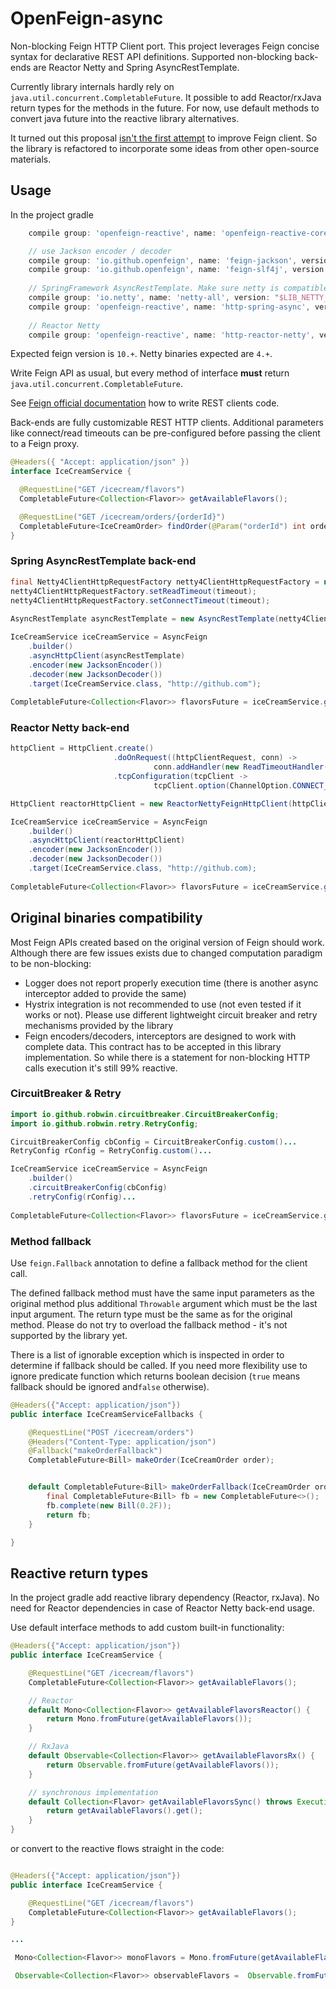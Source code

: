 # OpenFeign-async

Non-blocking Feign HTTP Client port.
This project leverages Feign concise syntax for declarative REST API definitions.
Supported non-blocking back-ends are Reactor Netty and Spring AsyncRestTemplate.

Currently library internals hardly rely on `java.util.concurrent.CompletableFuture`.
It possible to add Reactor/rxJava return types for the methods in the future. 
For now, use default methods to convert java future into the reactive library alternatives.

It turned out this proposal [isn't the first attempt](https://github.com/OpenFeign/feign-vertx) 
to improve Feign client. 
So the library is refactored to incorporate some ideas from other open-source materials.

## Usage

In the project gradle

```gradle
    compile group: 'openfeign-reactive', name: 'openfeign-reactive-core', version: "+"

    // use Jackson encoder / decoder
    compile group: 'io.github.openfeign', name: 'feign-jackson', version: "$LIB_FEIGN"
    compile group: 'io.github.openfeign', name: 'feign-slf4j', version: "$LIB_FEIGN"
        
    // SpringFramework AsyncRestTemplate. Make sure netty is compatible with your Spring version    
    compile group: 'io.netty', name: 'netty-all', version: "$LIB_NETTY_ALL"
    compile group: 'openfeign-reactive', name: 'http-spring-async', version: "+"
    
    // Reactor Netty
    compile group: 'openfeign-reactive', name: 'http-reactor-netty', version: "+"
```

Expected feign version is `10.+`. Netty binaries expected are `4.+`.

Write Feign API as usual, but every method of interface **must** return `java.util.concurrent.CompletableFuture`.

See [Feign official documentation](https://github.com/OpenFeign/feign) how to write REST clients code.

Back-ends are fully customizable REST HTTP clients.
Additional parameters like connect/read timeouts can be pre-configured before passing the client to a Feign proxy.

```java
@Headers({ "Accept: application/json" })
interface IceCreamService {

  @RequestLine("GET /icecream/flavors")
  CompletableFuture<Collection<Flavor>> getAvailableFlavors();

  @RequestLine("GET /icecream/orders/{orderId}")
  CompletableFuture<IceCreamOrder> findOrder(@Param("orderId") int orderId);
}
```

### Spring AsyncRestTemplate back-end

```java
final Netty4ClientHttpRequestFactory netty4ClientHttpRequestFactory = new Netty4ClientHttpRequestFactory();
netty4ClientHttpRequestFactory.setReadTimeout(timeout);
netty4ClientHttpRequestFactory.setConnectTimeout(timeout);
                
AsyncRestTemplate asyncRestTemplate = new AsyncRestTemplate(netty4ClientHttpRequestFactory);

IceCreamService iceCreamService = AsyncFeign
    .builder()
    .asyncHttpClient(asyncRestTemplate)
    .encoder(new JacksonEncoder())
    .decoder(new JacksonDecoder())
    .target(IceCreamService.class, "http://github.com");
    
CompletableFuture<Collection<Flavor>> flavorsFuture = iceCreamService.getAvailableFlavors();
```

### Reactor Netty back-end

```java
httpClient = HttpClient.create()
                       .doOnRequest((httpClientRequest, conn) ->
                                conn.addHandler(new ReadTimeoutHandler(timeout, TimeUnit.MILLISECONDS)))
                       .tcpConfiguration(tcpClient ->
                                tcpClient.option(ChannelOption.CONNECT_TIMEOUT_MILLIS, timeout));

HttpClient reactorHttpClient = new ReactorNettyFeignHttpClient(httpClient);

IceCreamService iceCreamService = AsyncFeign
    .builder()
    .asyncHttpClient(reactorHttpClient)
    .encoder(new JacksonEncoder())
    .decoder(new JacksonDecoder())
    .target(IceCreamService.class, "http://github.com);
    
CompletableFuture<Collection<Flavor>> flavorsFuture = iceCreamService.getAvailableFlavors();
```

## Original binaries compatibility

Most Feign APIs created based on the original version of Feign should work.
Although there are few issues exists due to changed computation paradigm to be non-blocking:

 - Logger does not report properly execution time (there is another async interceptor added to provide the same) 
 - Hystrix integration is not recommended to use (not even tested if it works or not). Please use different lightweight circuit breaker and retry mechanisms provided by the library
 - Feign encoders/decoders, interceptors are designed to work with complete data. 
    This contract has to be accepted in this library implementation. 
    So while there is a statement for non-blocking HTTP calls execution it's still 99% reactive.
 
### CircuitBreaker & Retry

```java
import io.github.robwin.circuitbreaker.CircuitBreakerConfig;
import io.github.robwin.retry.RetryConfig;

CircuitBreakerConfig cbConfig = CircuitBreakerConfig.custom()...
RetryConfig rConfig = RetryConfig.custom()...

IceCreamService iceCreamService = AsyncFeign
    .builder()
    .circuitBreakerConfig(cbConfig)
    .retryConfig(rConfig)...
    
CompletableFuture<Collection<Flavor>> flavorsFuture = iceCreamService.getAvailableFlavors();

```

### Method fallback

Use `feign.Fallback` annotation to define a fallback method for the client call.

The defined fallback method must have the same input parameters as the original method plus additional `Throwable` argument which must be the last input argument.
The return type must be the same as for the original method. Please do not try to overload the fallback method - it's not supported by the library yet.

There is a list of ignorable exception which is inspected in order to determine if fallback should be called.
If you need more flexibility use to ignore predicate function which returns boolean decision (`true` means fallback should be ignored and`false` otherwise).


```java
@Headers({"Accept: application/json"})
public interface IceCreamServiceFallbacks {

    @RequestLine("POST /icecream/orders")
    @Headers("Content-Type: application/json")
    @Fallback("makeOrderFallback")
    CompletableFuture<Bill> makeOrder(IceCreamOrder order);


    default CompletableFuture<Bill> makeOrderFallback(IceCreamOrder order, Throwable exception) {
        final CompletableFuture<Bill> fb = new CompletableFuture<>();
        fb.complete(new Bill(0.2F));
        return fb;
    }

}
```


## Reactive return types

In the project gradle add reactive library dependency (Reactor, rxJava).
No need for Reactor dependencies in case of Reactor Netty back-end usage.

Use default interface methods to add custom built-in functionality:

```java
@Headers({"Accept: application/json"})
public interface IceCreamService {

    @RequestLine("GET /icecream/flavors")
    CompletableFuture<Collection<Flavor>> getAvailableFlavors();

    // Reactor
    default Mono<Collection<Flavor>> getAvailableFlavorsReactor() {
        return Mono.fromFuture(getAvailableFlavors());
    }

    // RxJava
    default Observable<Collection<Flavor>> getAvailableFlavorsRx() {
        return Observable.fromFuture(getAvailableFlavors());
    }

    // synchronous implementation
    default Collection<Flavor> getAvailableFlavorsSync() throws ExecutionException, InterruptedException {
        return getAvailableFlavors().get();
    }
}
```

or convert to the reactive flows straight in the code:


```java

@Headers({"Accept: application/json"})
public interface IceCreamService {

    @RequestLine("GET /icecream/flavors")
    CompletableFuture<Collection<Flavor>> getAvailableFlavors();
}

...

 Mono<Collection<Flavor>> monoFlavors = Mono.fromFuture(getAvailableFlavors());

 Observable<Collection<Flavor>> observableFlavors =  Observable.fromFuture(getAvailableFlavors());

```